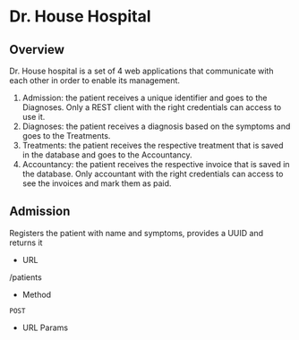 **Dr. House Hospital**
=======
**Overview**
-----------
Dr. House hospital is a set of 4 web applications that communicate with each other in order to enable its management.

<ol>
<li>Admission: the patient receives a unique identifier and goes to the Diagnoses. Only a REST client with the right credentials can access to use it.</li>
<li>Diagnoses: the patient receives a diagnosis based on the symptoms and goes to the Treatments.</li>
<li>Treatments: the patient receives the respective treatment that is saved in the database and goes to the Accountancy.</li>
<li>Accountancy: the patient receives the respective invoice that is saved in the database. Only accountant with the right credentials can access to see the invoices and mark them as paid.</li>
</ol>

<h2>Admission</h2>

<p>Registers the patient with name and symptoms, provides a UUID and returns it</p>

<ul>
<li>URL</li>
</ul>

/patients

<ul>
<li>Method</li>
</ul>

<code>POST</code>

<ul>
<li>URL Params</li>
</ul>


